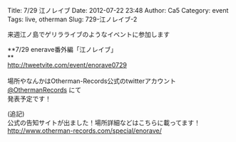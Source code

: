Title: 7/29 江ノレイブ
Date: 2012-07-22 23:48
Author: Ca5
Category: event
Tags: live, otherman
Slug: 729-江ノレイブ-2

来週江ノ島でゲリラライブのようなイベントに参加します

**7/29 enerave番外編「江ノレイブ」  
**  
[http://tweetvite.com/event/enorave0729  
](http://tweetvite.com/event/enorave0729%20)  
場所やなんかはOtherman-Records公式のtwitterアカウント
[@OthermanRecords](https://twitter.com/OthermanRecords "@OthermanRecords")
にて  
発表予定です！

(追記)  
公式の告知サイトが出ました！場所詳細などはこちらに載ってます！  
<http://www.otherman-records.com/special/enorave/>
